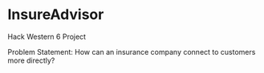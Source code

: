 # InsureAdvisor
Hack Western 6 Project

Problem Statement: How can an insurance company connect to customers more directly? 
